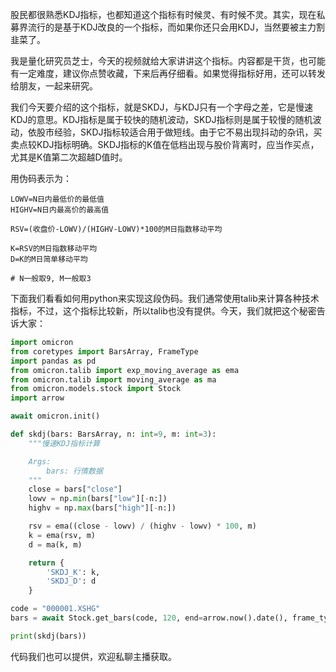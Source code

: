 股民都很熟悉KDJ指标，也都知道这个指标有时候灵、有时候不灵。其实，现在私募界流行的是基于KDJ改良的一个指标，而如果你还只会用KDJ，当然要被主力割韭菜了。

我是量化研究员芝士，今天的视频就给大家讲讲这个指标。内容都是干货，也可能有一定难度，建议你点赞收藏，下来后再仔细看。如果觉得指标好用，还可以转发给朋友，一起来研究。

我们今天要介绍的这个指标，就是SKDJ，与KDJ只有一个字母之差，它是慢速KDJ的意思。KDJ指标是属于较快的随机波动，SKDJ指标则是属于较慢的随机波动，依股市经验，SKDJ指标较适合用于做短线。由于它不易出现抖动的杂讯，买卖点较KDJ指标明确。SKDJ指标的K值在低档出现与股价背离时，应当作买点，尤其是K值第二次超越D值时。

用伪码表示为：
```
LOWV=N日内最低价的最低值
HIGHV=N日内最高价的最高值

RSV=(收盘价-LOWV)/(HIGHV-LOWV)*100的M日指数移动平均

K=RSV的M日指数移动平均
D=K的M日简单移动平均

# N一般取9, M一般取3
```

下面我们看看如何用python来实现这段伪码。我们通常使用talib来计算各种技术指标，不过，这个指标比较新，所以talib也没有提供。今天，我们就把这个秘密告诉大家：
```python
import omicron
from coretypes import BarsArray, FrameType
import pandas as pd
from omicron.talib import exp_moving_average as ema
from omicron.talib import moving_average as ma
from omicron.models.stock import Stock
import arrow

await omicron.init()

def skdj(bars: BarsArray, n: int=9, m: int=3):
    """慢速KDJ指标计算

    Args:
        bars: 行情数据
    """
    close = bars["close"]
    lowv = np.min(bars["low"][-n:])
    highv = np.max(bars["high"][-n:])

    rsv = ema((close - lowv) / (highv - lowv) * 100, m)
    k = ema(rsv, m)
    d = ma(k, m)

    return {
        'SKDJ_K': k,
        'SKDJ_D': d
    }

code = "000001.XSHG"
bars = await Stock.get_bars(code, 120, end=arrow.now().date(), frame_type=FrameType.DAY)

print(skdj(bars))
```

代码我们也可以提供，欢迎私聊主播获取。
